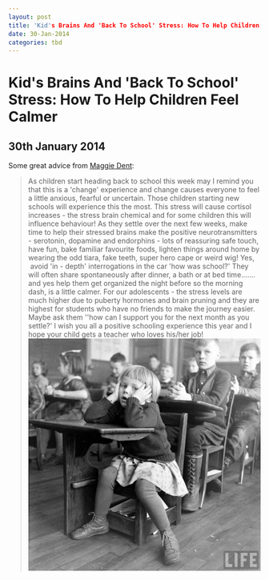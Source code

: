 ```yaml
---
layout: post
title: 'Kid's Brains And 'Back To School' Stress: How To Help Children Feel Calmer'
date: 30-Jan-2014
categories: tbd
---
```


# Kid's Brains And 'Back To School' Stress: How To Help Children Feel Calmer

## 30th January 2014

Some great advice from <a href="http://www.maggiedent.com/">Maggie Dent</a>:

<blockquote>As children start heading back to school this week may I remind you that this is a 'change' experience and change causes everyone to feel a little anxious,   fearful or uncertain. Those children starting new schools will experience this the most. This stress will cause cortisol increases - the stress brain chemical and for some children this will influence behaviour! As they settle over the next few weeks, make time to help their stressed brains make the positive neurotransmitters - serotonin, dopamine and endorphins - lots of reassuring safe touch, have fun, bake familiar favourite foods, lighten things around home by wearing the odd tiara, fake teeth, super hero cape or weird wig! Yes,  avoid 'in - depth' interrogations in the car 'how was school?' They will often share spontaneously after dinner, a bath or at bed time....... and yes help them get organized the night before so the morning dash, is a little calmer. For our adolescents - the stress levels are much higher due to puberty hormones and brain pruning and they are highest for students who have no friends to make the journey easier. Maybe ask them ''how can I support you for the next month as you settle?' I wish you all a positive schooling experience this year and I hope your child gets a teacher who loves his/her job!

<img class="photo-horiz" src="/images/2014/01/e546ea9d28f8f6d42c6cd2abe456a35c.jpg" />

<p photo from Life Magazine, details unknown.</p>

</blockquote>
